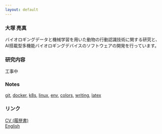 ```yaml
---
layout: default
---
```


### 大塚 亮真
バイオロギングデータと機械学習を用いた動物の行動認識技術に関する研究と、AI搭載型多機能バイオロギングデバイスのソフトウェアの開発を行っています。
<br>

### 研究内容
工事中
<br>

### Notes
[git](pages/notes/git.md), [docker](pages/notes/docker.md), [k8s](pages/notes/k8s.md), [linux](pages/notes/linux.md), [env](pages/notes/env.md), [colors](pages/notes/colors.md), [writing](pages/notes/writing.md), [latex](pages/notes/latex.md) 

### リンク
[CV (履歴書)](docs/cv/cv_en_jp.pdf)  
[English](index.md)  
